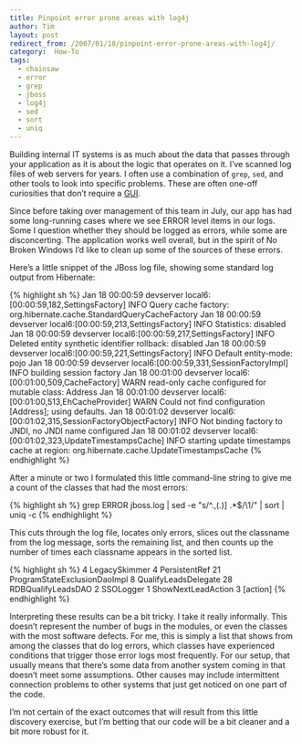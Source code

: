 ```yaml
---
title: Pinpoint error prone areas with log4j
author: Tim
layout: post
redirect_from: /2007/01/18/pinpoint-error-prone-areas-with-log4j/
category:  How-To
tags:
  - chainsaw
  - error
  - grep
  - jboss
  - log4j
  - sed
  - sort
  - uniq
---
```

Building internal IT systems is as much about the data that passes through your application as it is about the logic that operates on it. I&#8217;ve scanned log files of web servers for years. I often use a combination of `grep`, `sed`, and other tools to look into specific problems. These are often one-off curiosities that don&#8217;t require a [GUI][1].

Since before taking over management of this team in July, our app has had some long-running cases where we see ERROR level items in our logs. Some I question whether they should be logged as errors, while some are disconcerting. The application works well overall, but in the spirit of No Broken Windows I&#8217;d like to clean up some of the sources of these errors.

Here&#8217;s a little snippet of the JBoss log file, showing some standard log output from Hibernate:

{% highlight sh %}
Jan 18 00:00:59 devserver local6:[00:00:59,182,SettingsFactory] INFO  Query cache factory: org.hibernate.cache.StandardQueryCacheFactory
Jan 18 00:00:59 devserver local6:[00:00:59,213,SettingsFactory] INFO  Statistics: disabled
Jan 18 00:00:59 devserver local6:[00:00:59,217,SettingsFactory] INFO  Deleted entity synthetic identifier rollback: disabled
Jan 18 00:00:59 devserver local6:[00:00:59,221,SettingsFactory] INFO  Default entity-mode: pojo
Jan 18 00:00:59 devserver local6:[00:00:59,331,SessionFactoryImpl] INFO  building session factory
Jan 18 00:01:00 devserver local6:[00:01:00,509,CacheFactory] WARN  read-only cache configured for mutable class: Address
Jan 18 00:01:00 devserver local6:[00:01:00,513,EhCacheProvider] WARN  Could not find configuration [Address]; using defaults.
Jan 18 00:01:02 devserver local6:[00:01:02,315,SessionFactoryObjectFactory] INFO  Not binding factory to JNDI, no JNDI name configured
Jan 18 00:01:02 devserver local6:[00:01:02,323,UpdateTimestampsCache] INFO  starting update timestamps cache at region: org.hibernate.cache.UpdateTimestampsCache
{% endhighlight %}

After a minute or two I formulated this little command-line string to give me a count of the classes that had the most errors:

{% highlight sh %}
grep ERROR jboss.log | sed -e "s/^.,(.)] .*$/\1/" | sort | uniq -c
{% endhighlight %}

This cuts through the log file, locates only errors, slices out the classname from the log message, sorts the remaining list, and then counts up the number of times each classname appears in the sorted list.

{% highlight sh %}
 4 LegacySkimmer
 4 PersistentRef
21 ProgramStateExclusionDaoImpl
 8 QualifyLeadsDelegate
28 RDBQualifyLeadsDAO
 2 SSOLogger
 1 ShowNextLeadAction
 3 [action]
{% endhighlight %}


Interpreting these results can be a bit tricky. I take it really informally. This doesn&#8217;t represent the number of bugs in the modules, or even the classes with the most software defects. For me, this is simply a list that shows from among the classes that do log errors, which classes have experienced conditions that trigger those error logs most frequently. For our setup, that usually means that there&#8217;s some data from another system coming in that doesn&#8217;t meet some assumptions. Other causes may include intermittent connection problems to other systems that just get noticed on one part of the code.

I&#8217;m not certain of the exact outcomes that will result from this little discovery exercise, but I&#8217;m betting that our code will be a bit cleaner and a bit more robust for it.

 [1]: http://logging.apache.org/log4j/docs/chainsaw.html

